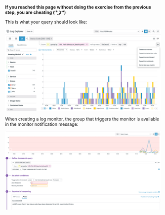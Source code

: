 **If you reached this page without doing the exercise from the previous step, you are cheating ( ͡° ͜ʖ ͡°)**

This is what your query should look like:

![Query for monitor](https://raw.githubusercontent.com/l0k0ms/workshops/master/log-workshop-4/images/query-for-monitor.png)

When creating a log monitor, the group that triggers the monitor is available in the monitor notification message:

![Monitor configuration](https://raw.githubusercontent.com/l0k0ms/workshops/master/log-workshop-4/images/monitor-configuration.png)

